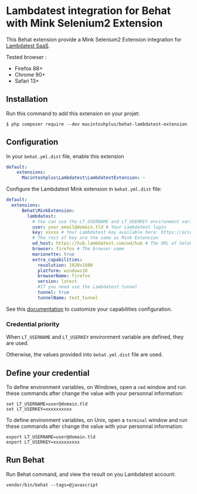 # Lambdatest integration for Behat with Mink Selenium2 Extension

This Behat extension provide a Mink Selenium2 Extension integration for [Lambdatest SaaS](https://lambdatest.com).

Tested browser :

* Firefox 88+
* Chrome 90+
* Safari 13+

## Installation

Run this command to add this extension on your projet:

```shell
$ php composer require --dev macintoshplus/behat-lambdatest-extension
```

## Configuration

In your `behat.yml.dist` file, enable this extension

```yaml
default:
    extensions:
      Macintoshplus\Lambdatest\LambdatestExtension: ~
```

Configure the Lambdatest Mink extension in `behat.yml.dist` file:

```yaml
default:
  extensions:
      Behat\MinkExtension:
        lambdatest:
          # You can use the LT_USERNAME and LT_USERKEY environment variables instead of this keys:
          user: your_email@domain.tld # Your Lambdatest login
          key: xxxxx # Your Lambdatest key available here: https://accounts.lambdatest.com/detail/profile
          # The rest of key are the same as Mink Extension
          wd_host: https://hub.lambdatest.com/wd/hub # The URL of Selenium2 Hub
          browser: firefox # The browser name
          marionette: true
          extra_capabilities:
            resolution: 1920x1080
            platform: windows10
            browserName: firefox
            version: latest
            #If you need use the Lambdatest tunnel
            tunnel: true
            tunnelName: test_tunnel
```

See this [documentation](https://www.lambdatest.com/support/docs/selenium-automation-capabilities/) to customize your capabilities configuration.

### Credential priority

When `LT_USERNAME` and `LT_USERKEY` environment variable are defined, they are used.

Otherwise, the values provided into `behat.yml.dist` file are used. 

## Define your credential

To define environment variables, on Windows, open a `cmd` window and run these commands after change the value with your personnal information:

```shell
set LT_USERNAME=user@domain.tld
set LT_USERKEY=xxxxxxxxxx
```

To define environment variables, on Unix, open a `terminal` window and run these commands after change the value with your personnal information:

```shell
export LT_USERNAME=user@domain.tld
export LT_USERKEY=xxxxxxxxxx
```

## Run Behat

Run Behat command, and view the result on you Lambdatest account:

```shell
vendor/bin/behat --tags=@javascript
```
